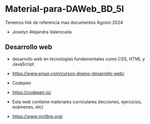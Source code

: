 # Material-para-DAWeb_BD_5I
Tenemos link de referencia mas documentos Agosto 2024
- Joselyn Alejandra Valenzuela
## Desarrollo web
- desarrollo web en tecnologías fundamentales como CSS, HTML y JavaScript.
- https://www.eniun.com/cursos-diseno-desarrollo-web/
- Codepen
- https://codepen.io/

- Esta web contiene materiales curriculares (lecciones, ejercicios, exámenes, etc)
- https://www.mclibre.org/
